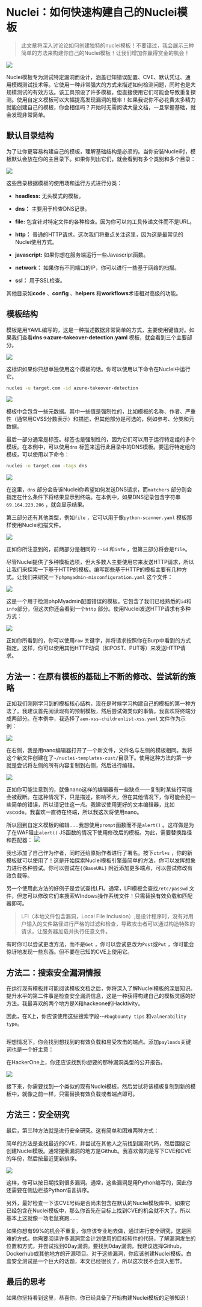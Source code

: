 # Nuclei：如何快速构建自己的Nuclei模板

> 此文章将深入讨论论如何创建独特的nuclei模板！不要错过，我会展示三种简单的方法来构建你自己的Nuclei模板！让我们增加你赢得赏金的机会！

![](../../img/1_21zaMW9juoPdZNFtC4IXfQ.webp)



Nuclei模板专为测试特定漏洞而设计，涵盖已知错误配置、CVE、默认凭证、通用模糊测试技术等。它使用一种非常强大的方式来描述如何检测问题，同时也是大规模测试的有效方法。该工具预设了许多模板，但直接使用它们可能会导致重复探测。使用自定义模板可以大幅提高发现漏洞的概率！如果我说你不必花费太多精力就能创建自己的模板，你会相信吗？开始时无需阅读大量文档，一旦掌握基础，就会发现非常简单。

## 默认目录结构

为了让你更容易构建自己的模板，理解基础结构是必须的。当你安装Nuclei时，模板默认会放在你的主目录下。如果你列出它们，就会看到有多个类别和多个目录：

![](../../img/0_3ZVF66RU3bRavqYt.webp)



这些目录根据模板的使用场和运行方式进行分类：

- **headless:** 无头模式的模板。

- **dns：** 主要用于检查DNS记录。

- **file:** 包含针对特定文件的各种检查。因为你可以向工具传递文件而不是URL。

- **http：** 普通的HTTP请求。这次我们将重点关注这里，因为这是最常见的Nuclei使用方式。

- **javascript:** 如果你想在服务端运行一些Javascript函数。

- **network：** 如果你有不同端口的IP，你可以进行一些基于网络的扫描。

- **ssl：** 用于SSL检查。

其他目录如**code** 、**config** 、**helpers** 和**workflows**术语相对高级的功能。

## 模板结构

模板是用YAML编写的，这是一种描述数据非常简单的方式，主要使用键值对。如果我们查看**dns->azure-takeover-detection.yaml** 模板，就会看到三个主要部分。

![](../../img/0_9U6qMkLLS0YrvhMd.webp)

这标识如果你只想单独使用这个模板的话。你可以使用以下命令在Nuclei中运行它。

```bash
nuclei -u target.com -id azure-takeover-detection
```

![](../../img/0_Iq7fswaQF9bDk4Xd.webp)

模板中会包含一些元数据。其中一些值是强制性的，比如模板的名称、作者、严重性（通常用CVSS分数表示）和描述，但其他部分是可选的，例如参考、分类和元数据。

最后一部分通常是标签。标签也是强制性的，因为它们可以用于运行特定组的多个模板。在本例中，可以使用`dns` 标签来运行此目录中的DNS模板。要运行特定组的模板，可以使用以下命令：

```bash
nuclei -u target.com -tags dns
```

![](../../img/0_Qry3Gdvkkon7r2r8.webp)

在这里，`dns` 部分会告诉Nuclei你希望如何发送DNS请求，而`matchers` 部分则会指定在什么条件下将结果显示到终端。在本例中，如果DNS记录包含字符串`69.164.223.206` ，就会显示结果。

第三部分还有其他类型，例如`file` ，它可以用于像`python-scanner.yaml` 模板那样使用Nuclei扫描文件。

![](../../img/0_ELXvHGo6cLYmoRTp.webp)

正如你所注意到的，前两部分是相同的 `--id` 和`info` ，但第三部分将会是`file`。

尽管Nuclei提供了多种模板选项，但大多数人主要使用它来发送HTTP请求，所以让我们来探索一下基于HTTP的模板。编写那些基于HTTP的模板主要有几种方式。让我们来研究一下`phpmyadmin-misconfiguration.yaml` 这个文件：

![](../../img/0_J8LrlyUU-72SS7ft.webp)

这是一个用于检测phpMyadmin配置错误的模板。它包含了我们已经熟悉的`id`和`info`部分，但这次你还会看到一个`http` 部分。使用Nuclei发送HTTP请求有多种方式：

![](../../img/0_CYC9EjjvfRrvppPY.webp)

正如你所看到的，你可以使用`raw` 关键字，并将请求按照你在Burp中看到的方式指定。这样，你可以使用其他HTTP动词（如POST、PUT等）来发送HTTP请求。

## 方法一：在原有模板的基础上不断的修改、尝试新的策略

正如我们刚刚学习到的模板核心结构，现在是时候学习构建自己的模板的第一种方法了。我建议首先阅读现有的预制模板，然后尝试做类似的事情。我喜欢将终端分成两部分。在本例中，我选择了`aem-xss-childrenlist-xss.yaml` 文件作为示例：

![](../../img/0_fIPZczN3iU0ftjrs.webp)

在右侧，我是用nano编辑器打开了一个新文件，文件名与左侧的模板相同。我将这个新文件创建在了`~/nuclei-templates-cust/`目录下。使用这种方法的第一步就是尝试将左侧的所有内容复制到右侧，然后进行编辑。

![](../../img/0_DDQVDyBdLySV0skm.webp)

正如你可能注意到的，就像nano这样的编辑器有一些缺点——复制时某些行可能会被截断。在这种情况下，只是描述，影响不大，但在其他情况下，你可能会犯一些简单的错误，所以请记住这一点。我建议使用更好的文本编辑器，比如vscode。我喜欢一直待在终端，所以我这次将使用nano。

所以回到自定义模板的编辑......我想使用`prompt`函数而不是`alert()` 。这样做是为了在WAF阻止`alert()` JS函数的情况下使用修改后的模板。为此，需要替换路径和匹配器：
![](../../img/0_dzp1CsPUtLJTJUNO.webp)

我也添加了自己作为作者，同时还给原始作者进行了署名。按下`ctrl+s` ，你的新模板就可以使用了！这是开始探索Nuclei模板引擎最简单的方法，你可以发挥想象力进行各种尝试。你可以尝试在`{{BaseURL}` 附近添加更多端点，可以尝试修改有效负载等。

另一个使用此方法的好例子是尝试查找LFI。通常，LFI模板会查找`/etc/passwd` 文件，但您可以修改它们来搜索WIndows操作系统文件！只需替换有效负载和匹配器即可。

> LFI（本地文件包含漏洞，Local File Inclusion）,是设计程序时，没有对用户输入的文件路径进行严格的过滤和检查，导致攻击者可以通过构造特殊的请求，让服务器加载并执行任意文件。

有时你可以尝试更改方法，而不是`Get` ，你可以尝试更改为`Post`或`Put` ，你可能会惊讶地发现一些东西。但不要在已知的CVE上使用它。

## 方法二：搜索安全漏洞情报

在运行现有模板并可能阅读模板文档之后，你将深入了解Nuclei模板的深层知识。提升水平的第二件事是检查安全漏洞信息，这是一种获得构建自己的模板灵感的好方法。我最喜欢的两个地方是X和hackeone的Hacktivity。

因此，在X上，你应该使用这些搜索字段--`#bugbounty tips` 和`valnerability type`。

<img src="../../img/0_8kKVAiBQ1uZAQ82b.webp" title="" alt="" data-align="center">

理想情况下，你会找到想找到的有效负载和易受攻击的端点。添加`payloads`关键词也是一个好主意：

在HackerOne上，你还应该找到你想要的那种漏洞类型的公开报告。

![](../../img/0_ZD0OgNzHZu9CNqHk.webp)

接下来，你需要找到一个类似的现有Nuclei模板，然后尝试将该模板复制到新的模板中，就像之前一样，只需替换有效负载或者端点即可。

## 方法三：安全研究

最后，第三种方法就是进行安全研究。这有简单和困难两种方式：

简单的方法是查找最近的CVE，并尝试在其他人之前找到漏洞代码，然后围绕它创建Nuclei模板。通常搜索漏洞的地方是Github。我喜欢做的是写下CVE和CVE的年份，然后按最近更新排序。

![](../../img/0_XyYRufghFuai8tWS.webp)

这样，你可以按日期找到很多漏洞。通常，这些漏洞是用Python编写的，因此你还需要在侧边栏按Python语言排序。

另外，最好检查一下该CVE号码是否尚未包含在默认的Nuclei模板库中。如果它已经包含在Nuclei模板中，那么你首先在目标上找到CVE的机会就不大了。所以基本上这就像一场老鼠赛跑......

如果你想有99%的机会不重复，你应该专业地去做，通过进行安全研究，这是困难的方式。你需要阅读许多漏洞赏金计划使用的目标软件的代码，了解漏洞发生的位置和方式，并尝试找到0Day漏洞。要找到0day漏洞，我建议选择Github，Dockerhub或其他地方的开源项目。对于这些漏洞，你应该创建Nuclei模板。白盒安全测试是一个巨大的话题，本文已经很长了，所以这次我不会深入细节。

## 最后的思考

如果你坚持看到这里，恭喜你，你已经具备了开始构建Nuclei模板的足够知识！



